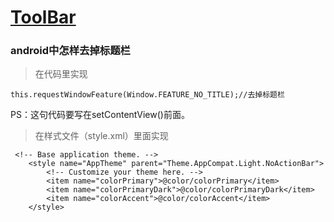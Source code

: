 
# [ToolBar](https://developer.android.com/reference/android/widget/Toolbar.html)




### android中怎样去掉标题栏

> 在代码里实现

```
this.requestWindowFeature(Window.FEATURE_NO_TITLE);//去掉标题栏  
```

PS：这句代码要写在setContentView()前面。

> 在样式文件（style.xml）里面实现

```
 <!-- Base application theme. -->
    <style name="AppTheme" parent="Theme.AppCompat.Light.NoActionBar">
        <!-- Customize your theme here. -->
        <item name="colorPrimary">@color/colorPrimary</item>
        <item name="colorPrimaryDark">@color/colorPrimaryDark</item>
        <item name="colorAccent">@color/colorAccent</item>
    </style>

```









